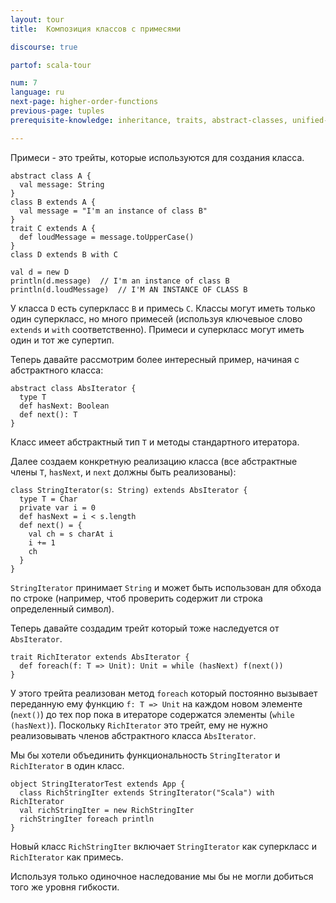 ```yaml
---
layout: tour
title:  Композиция классов с примесями

discourse: true

partof: scala-tour

num: 7
language: ru
next-page: higher-order-functions
previous-page: tuples
prerequisite-knowledge: inheritance, traits, abstract-classes, unified-types

---
```

Примеси - это трейты, которые используются для создания класса.

```tut
abstract class A {
  val message: String
}
class B extends A {
  val message = "I'm an instance of class B"
}
trait C extends A {
  def loudMessage = message.toUpperCase()
}
class D extends B with C

val d = new D
println(d.message)  // I'm an instance of class B
println(d.loudMessage)  // I'M AN INSTANCE OF CLASS B
```
У класса `D` есть суперкласс `B` и примесь `C`. Классы могут иметь только один суперкласс, но много примесей (используя ключевыое слово `extends` и `with` соответственно). Примеси и суперкласс могут иметь один и тот же супертип.

Теперь давайте рассмотрим более интересный пример, начиная с абстрактного класса:

```tut
abstract class AbsIterator {
  type T
  def hasNext: Boolean
  def next(): T
}
```
Класс имеет абстрактный тип `T` и методы стандартного итератора.

Далее создаем конкретную реализацию класса (все абстрактные члены `T`, `hasNext`, и `next` должны быть реализованы):

```tut
class StringIterator(s: String) extends AbsIterator {
  type T = Char
  private var i = 0
  def hasNext = i < s.length
  def next() = {
    val ch = s charAt i
    i += 1
    ch
  }
}
```
`StringIterator` принимает `String` и может быть использован для обхода по строке (например, чтоб проверить содержит ли строка определенный символ).

Теперь давайте создадим трейт который тоже наследуется от `AbsIterator`.

```tut
trait RichIterator extends AbsIterator {
  def foreach(f: T => Unit): Unit = while (hasNext) f(next())
}
```
У этого трейта реализован метод `foreach` который постоянно вызывает переданную ему функцию `f: T => Unit` на каждом новом элементе (`next()`) до тех пор пока в итераторе содержатся элементы (`while (hasNext)`). Поскольку `RichIterator` это трейт, ему не нужно реализовывать членов абстрактного класса `AbsIterator`.

Мы бы хотели объединить функциональность `StringIterator` и `RichIterator` в один класс. 

```tut
object StringIteratorTest extends App {
  class RichStringIter extends StringIterator("Scala") with RichIterator
  val richStringIter = new RichStringIter
  richStringIter foreach println
}
```
Новый класс `RichStringIter` включает `StringIterator` как суперкласс и `RichIterator` как примесь. 

Используя только одиночное наследование мы бы не могли добиться того же уровня гибкости. 
